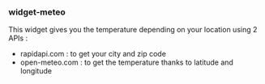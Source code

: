 ### widget-meteo
This widget gives you the temperature depending on your location using 2 APIs :
- rapidapi.com : to get your city and zip code
- open-meteo.com : to get the temperature thanks to latitude and longitude
